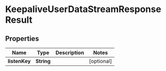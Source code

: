 

# KeepaliveUserDataStreamResponseResult


## Properties

| Name | Type | Description | Notes |
|------------ | ------------- | ------------- | -------------|
|**listenKey** | **String** |  |  [optional] |



